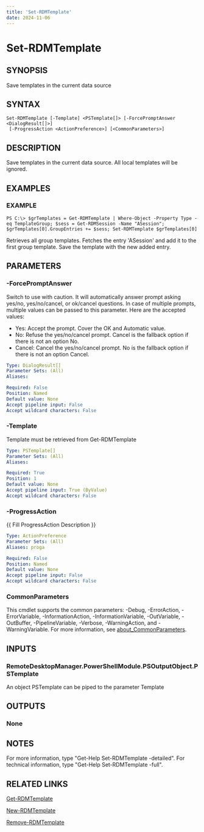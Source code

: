 ```yaml
---
title: 'Set-RDMTemplate'
date: 2024-11-06
---
```



# Set-RDMTemplate

## SYNOPSIS
Save templates in the current data source

## SYNTAX

```
Set-RDMTemplate [-Template] <PSTemplate[]> [-ForcePromptAnswer <DialogResult[]>]
 [-ProgressAction <ActionPreference>] [<CommonParameters>]
```

## DESCRIPTION
Save templates in the current data source.
All local templates will be ignored.

## EXAMPLES

### EXAMPLE
```
PS C:\> $grTemplates = Get-RDMTemplate | Where-Object -Property Type -eq TemplateGroup; $sess = Get-RDMSession -Name "ASession"; $grTemplates[0].GroupEntries += $sess; Set-RDMTemplate $grTemplates[0]
```

Retrieves all group templates.
Fetches the entry 'ASession' and add it to the first group template.
Save the template with the new added entry.

## PARAMETERS

### -ForcePromptAnswer
Switch to use with caution.
It will automatically answer prompt asking yes/no, yes/no/cancel, or ok/cancel questions.
In case of multiple prompts, multiple values can be passed to this parameter.
Here are the accepted values:
- Yes: Accept the prompt.
Cover the OK and Automatic value.
- No: Refuse the yes/no/cancel prompt.
Cancel is the fallback option if there is not an option No.
- Cancel: Cancel the yes/no/cancel prompt.
No is the fallback option if there is not an option Cancel.

```yaml
Type: DialogResult[]
Parameter Sets: (All)
Aliases:

Required: False
Position: Named
Default value: None
Accept pipeline input: False
Accept wildcard characters: False
```

### -Template
Template must be retrieved from Get-RDMTemplate

```yaml
Type: PSTemplate[]
Parameter Sets: (All)
Aliases:

Required: True
Position: 1
Default value: None
Accept pipeline input: True (ByValue)
Accept wildcard characters: False
```

### -ProgressAction
{{ Fill ProgressAction Description }}

```yaml
Type: ActionPreference
Parameter Sets: (All)
Aliases: proga

Required: False
Position: Named
Default value: None
Accept pipeline input: False
Accept wildcard characters: False
```

### CommonParameters
This cmdlet supports the common parameters: -Debug, -ErrorAction, -ErrorVariable, -InformationAction, -InformationVariable, -OutVariable, -OutBuffer, -PipelineVariable, -Verbose, -WarningAction, and -WarningVariable. For more information, see [about_CommonParameters](http://go.microsoft.com/fwlink/?LinkID=113216).

## INPUTS

### RemoteDesktopManager.PowerShellModule.PSOutputObject.PSTemplate
An object PSTemplate can be piped to the parameter Template

## OUTPUTS

### None
## NOTES
For more information, type "Get-Help Set-RDMTemplate -detailed".
For technical information, type "Get-Help Set-RDMTemplate -full".

## RELATED LINKS

[Get-RDMTemplate](http://127.0.0.1:1111/docs/Get-RDMTemplate/)

[New-RDMTemplate](http://127.0.0.1:1111/docs/New-RDMTemplate/)

[Remove-RDMTemplate](http://127.0.0.1:1111/docs/Remove-RDMTemplate/)

